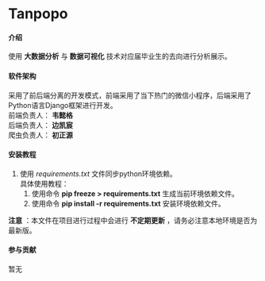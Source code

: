 # Tanpopo

#### 介绍
使用 **大数据分析** 与 **数据可视化** 技术对应届毕业生的去向进行分析展示。

#### 软件架构
采用了前后端分离的开发模式，前端采用了当下热门的微信小程序，后端采用了Python语言Django框架进行开发。  
前端负责人： **韦懿格**  
后端负责人： **边凯宸**  
爬虫负责人： **初正源**  


#### 安装教程

1. 使用 _requirements.txt_ 文件同步python环境依赖。  
具体使用教程：  
    1. 使用命令 **pip freeze > requirements.txt** 生成当前环境依赖文件。  
    2. 使用命令 **pip install -r requirements.txt** 安装环境依赖文件。  

 **注意** ：本文件在项目进行过程中会进行 **不定期更新** ，请务必注意本地环境是否为最新版。
    


#### 参与贡献

暂无


